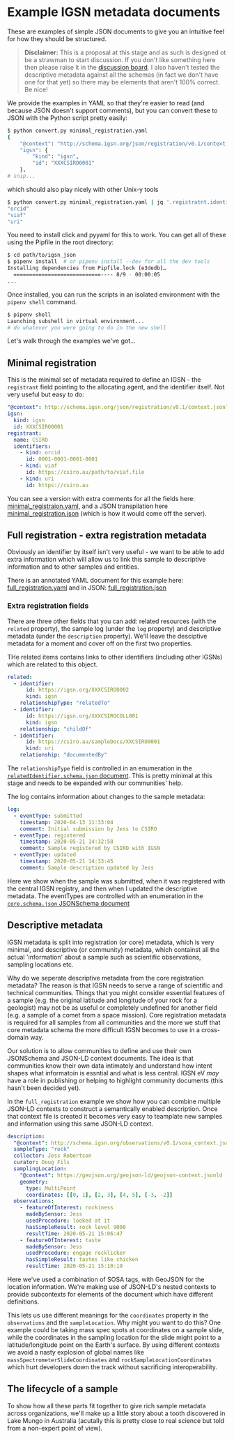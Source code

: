 # Example IGSN metadata documents

These are examples of simple JSON documents to give you an intuitive feel for how they should be structured.

> **Disclaimer:** This is a proposal at this stage and as such is designed ot be a strawman to start discussion. If you don't like something here then please raise it in the [discussion board](https://github.com/orgs/IGSN/teams/igsn-2040-sprint). I also haven't tested the descriptive metadata against all the schemas (in fact we don't have one for that yet) so there may be elements that aren't 100% correct. Be nice!

We provide the examples in YAML so that they're easier to read (and because JSON doesn't support comments), but you can convert these to JSON with the Python script pretty easily:

```bash
$ python convert.py minimal_registration.yaml
{
    "@context": "http://schema.igsn.org/json/registration/v0.1/context.jsonld",
    "igsn": {
        "kind": "igsn",
        "id": "XXXCSIRO0001"
    },
# snip...
```

which should also play nicely with other Unix-y tools

```bash
$ python convert.py minimal_registration.yaml | jq '.registratnt.identifiers[].kind'
"orcid"
"viaf"
"uri"
```

You need to install click and pyyaml for this to work. You can get all of these using the Pipfile in the root directory:

```bash
$ cd path/to/igsn_json
$ pipenv install  # or pipenv install --dev for all the dev tools
Installing dependencies from Pipfile.lock (e3dedb)…
  ============================---- 8/9 - 00:00:05
...
```

Once installed, you can run the scripts in an isolated environment with the `pipenv shell` command.

```bash
$ pipenv shell
Launching subshell in virtual environment...
# do whatever you were going to do in the new shell
```

Let's walk through the examples we've got...

## Minimal registration

This is the minimal set of metadata required to define an IGSN - the `registrant` field pointing to the allocating agent, and the identifier itself. Not very useful but easy to do:

```yaml
"@context": http://schema.igsn.org/json/registration/v0.1/context.jsonld
igsn:
  kind: igsn
  id: XXXCSIRO0001
registrant:
  name: CSIRO
  identifiers:
    - kind: orcid
      id: 0001-0001-0001-0001
    - kind: viaf
      id: https://csiro.au/path/to/viaf.file
    - kind: uri
      id: https://csiro.au
```

You can see a version with extra comments for all the fields here: [minimal_registraion.yaml](https://github.com/IGSN/igsn_json/blob/master/examples/minimal_registration.yaml), and a JSON transpilation here [minimal_registration.json](https://github.com/IGSN/igsn_json/blob/master/examples/minimal_registration.json) (which is how it would come off the server).

## Full registration - extra registration metadata

Obviously an identifier by itself isn't very useful - we want to be able to add extra information which will allow us to link this sample to descriptive information and to other samples and entities.

There is an annotated YAML document for this example here: [full_registration.yaml](https://github.com/IGSN/igsn_json/blob/master/examples/full_registration.yaml) and in JSON: [full_registration.json](https://github.com/IGSN/igsn_json/blob/master/examples/full_registration.json)

### Extra registration fields

There are three other fields that you can add: related resources (with the `related` property), the sample log (under the `log` property) and descriptive metadata (under the `description` property). We'll leave the desciptive metadata for a moment and cover off on the first two properties.

THe related items contains links to other identifiers (including other IGSNs) which are related to this object.

```yaml
related:
  - identifier:
      id: https://igsn.org/XXXCSIRO0002
      kind: igsn
    relationshipType: "relatedTo"
  - identifier:
      id: https://igsn.org/XXXCSIROCOLL001
      kind: igsn
    relationship: "childOf"
  - identifier:
      id: https://csiro.au/sampleDocs/XXCSIRO0001
      kind: uri
    relationship: "documentedBy"
```

The `relationshipType` field is controlled in an enumeration in the [`relatedIdentifier.schema.json` document](https://github.com/IGSN/igsn_json/blob/master/schema.igsn.org/json/registration/v0.1/relatedIdentifier.schema.json#L11). This is pretty minimal at this stage and needs to be expanded with our communities' help.

The log contains information about changes to the sample metadata:

```yaml
log:
  - eventType: submitted
    timestamp: 2020-04-13 11:33:04
    comment: Initial submission by Jess to CSIRO
  - eventType: registered
    timestamp: 2020-05-21 14:32:58
    comment: Sample registered by CSIRO with IGSN
  - eventType: updated
    timestamp: 2020-05-21 14:33:45
    comment: Sample description updated by Jess
```

Here we show when the sample was submitted, when it was registered with the central IGSN registry, and then when I updated the descriptive metadata. The eventTypes are controlled with an enumeration in the [`core.schema.json` JSONSchema document](https://github.com/IGSN/igsn_json/blob/master/schema.igsn.org/json/registration/v0.1/core.schema.json#L14)

## Descriptive metadata

IGSN metadata is split into registration (or core) metadata, which is very minimal, and descriptive (or community) metadata, which containst all the actual 'information' about a sample such as scientific observations, sampling locations etc.

Why do we seperate descriptive metadata from the core registration metadata? The reason is that IGSN needs to serve a range of scientific and technical communities. Things that you might consider essential features of a sample (e.g. the original latitude and longitude of your rock for a geologist) may not be as useful or completely undefined for another field (e.g. a sample of a comet from a space mission). Core registration metadata is required for all samples from all communities and the more we stuff that core metadata schema the more difficult IGSN becomes to use in a cross-domain way.

Our solution is to allow communities to define and use their own JSONSchema and JSON-LD context documents. The idea is that communities know their own data intimately and understand how intent shapes what informatoin is essntial and what is less central. IGSN eV _may_ have a role in publishing or helping to highlight community documents (this hasn't been decided yet).

In the `full_registration` example we show how you can combine multiple JSON-LD contexts to construct a semantically enabled description. Once that context file is created it becomes very easy to teamplate new samples and information using this same JSON-LD context.

```yaml
description:
  "@context": http://schema.igsn.org/observations/v0.1/sosa_context.jsonld
  sampleType: "rock"
  collector: Jess Robertson
  curator: Doug Fils
  samplingLocation:
    "@context": https://geojson.org/geojson-ld/geojson-context.jsonld
    geometry:
      type: MultiPoint
      coordinates: [[0, 1], [2, 3], [4, 5], [-3, -2]]
  observations:
    - featureOfInterest: rockiness
      madeBySensor: Jess
      usedProcedure: looked at it
      hasSimpleResult: rock level 9000
      resultTime: 2020-05-21 15:06:47
    - featureOfInterest: taste
      madeBySensor: Jess
      usedProcedure: engage rocklicker
      hasSimpleResult: tastes like chicken
      resultTime: 2020-05-21 15:10:19
```

Here we've used a combination of SOSA tags, with GeoJSON for the location information. We're making use of JSON-LD's nested contexts to provide subcontexts for elements of the document which have different definitions.

This lets us use different meanings for the `coordinates` property in the `observations` and the `sampleLocation`. Why might you want to do this? One example could be taking mass spec spots at coordinates on a sample slide, while the coordinates in the sampling location for the slide might point to a latitude/longitude point on the Earth's surface. By using different contexts we avoid a nasty explosion of global names like `massSpectrometerSlideCoordinates` and `rockSampleLocationCoordinates` which hurt developers down the track without sacrificing interoperability.

## The lifecycle of a sample

To show how all these parts fit together to give rich sample metadata across organizations, we'll make up a little story about a tooth discovered in Lake Mungo in Australia (acutally this is pretty close to real science but told from a non-expert point of view).
